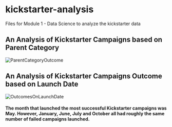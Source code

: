 # kickstarter-analysis
Files for Module 1 - Data Science to analyze the kickstarter data
## An Analysis of Kickstarter Campaigns based on Parent Category
![ParentCategoryOutcome](https://user-images.githubusercontent.com/86135422/129812474-c202978e-3050-42ca-8ee9-25df64f4b8e4.png)

## An Analysis of Kickstarter Campaigns Outcome based on Launch Date
![OutcomesOnLaunchDate](https://user-images.githubusercontent.com/86135422/129812512-fbb62156-3f68-415e-be17-2e652990f13d.png)

#### The month that launched the most successful Kickstarter campaigns was May. However, January, June, July and October all had roughly the same number of failed campaigns launched.

